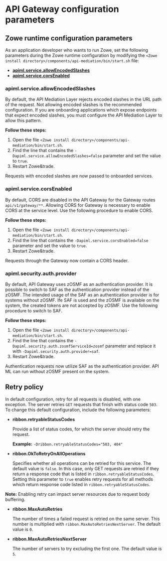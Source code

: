 # API Gateway configuration parameters

## Zowe runtime configuration parameters

As an application developer who wants to run Zowe, set the following parameters during the Zowe runtime configuration by modifying the `<Zowe install directory>/components/api-mediation/bin/start.sh` file:

* **[apiml.service.allowEncodedSlashes](#apimlserviceallowencodedslashes)**
* **[apiml.service.corsEnabled](#apimlservicecorsenabled)**

### apiml.service.allowEncodedSlashes

By default, the API Mediation Layer rejects encoded slashes in the URL path of the request. Not allowing encoded slashes is the recommended configuration. If you are onboarding applications which expose endpoints that expect encoded slashes, you must configure the API Mediation Layer to allow this pattern.
    
**Follow these steps:**
    
1. Open the file `<Zowe install directory>/components/api-mediation/bin/start.sh`.
2. Find the line that contains the `-Dapiml.service.allowEncodedSlashes=false` parameter and set the value to `true`.
3. Restart Zowe&trade. 
    
Requests with encoded slashes are now passed to onboarded services. 
       
### apiml.service.corsEnabled

By default, CORS are disabled in the API Gateway for the Gateway routes `api/v1/gateway/**`. Allowing CORS for Gateway is necessary to enable CORS at the service level. Use the following procedure to enable CORS.
    
**Follow these steps:**
     
1. Open the file `<Zowe install directory>/components/api-mediation/bin/start.sh`.
2. Find the line that contains the `-Dapiml.service.corsEnabled=false` parameter and set the value to `true`.
3. Restart Zowe&trade.
  
Requests through the Gateway now contain a CORS header. 

### apiml.security.auth.provider

By default, API Gateway uses zOSMF as an authentication provider. It is possible to switch to SAF as the authentication
provider instead of the zOSMF. The intended usage of the SAF as an authentication provider is for systems without zOSMF.
Ife SAF is used and the zOSMF is available on the system, the created tokens are not accepted by zOSMF. Use
the following procedure to switch to SAF. 

**Follow these steps:**
     
1. Open the file `<Zowe install directory>/components/api-mediation/bin/start.sh`.
2. Find the line that contains the `-Dapiml.security.auth.zosmfServiceId=zosmf` parameter and replace it with `-Dapiml.security.auth.provider=saf`.
3. Restart Zowe&trade.

Authentication requests now utilize SAF as the authentication provider. API ML can run without zOSMF present on the system. 

## Retry policy

In default configuration, retry for all requests is disabled, with one exception. The server retries `GET` requests that finish with status code `503`. 
To change this default configuration, include the following parameters:

* **ribbon.retryableStatusCodes**

    Provide a list of status codes, for which the server should retry the request.
    
    **Example:** `-Dribbon.retryableStatusCodes="503, 404"` 
    
* **ribbon.OkToRetryOnAllOperations**

     Specifies whether all operations can be retried for this service. The default value is `false`. In this case, only GET requests are retried if they return a response code that is listed in `ribbon.retryableStatusCodes`. Setting this parameter to `true` enables retry requests for all methods which return response code listed in `ribbon.retryableStatusCodes`. 
     
**Note:** Enabling retry can impact server resources due to request body buffering.

* **ribbon.MaxAutoRetries**
    
    The number of times a failed request is retried on the same server. This number is multiplied with `ribbon.MaxAutoRetriesNextServer`. The default value is `0`.
    
* **ribbon.MaxAutoRetriesNextServer**
    
    The number of servers to try excluding the first one. The default value is `5`. 
